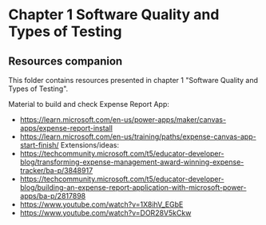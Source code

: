 # Chapter 1 Software Quality and Types of Testing
## Resources companion

This folder contains resources presented in chapter 1 "Software Quality and Types of Testing".

Material to build and check Expense Report App:
- https://learn.microsoft.com/en-us/power-apps/maker/canvas-apps/expense-report-install
- https://learn.microsoft.com/en-us/training/paths/expense-canvas-app-start-finish/
Extensions/ideas:
- https://techcommunity.microsoft.com/t5/educator-developer-blog/transforming-expense-management-award-winning-expense-tracker/ba-p/3848917
- https://techcommunity.microsoft.com/t5/educator-developer-blog/building-an-expense-report-application-with-microsoft-power-apps/ba-p/2817898
- https://www.youtube.com/watch?v=1X8ihV_EGbE
- https://www.youtube.com/watch?v=DOR28V5kCkw
